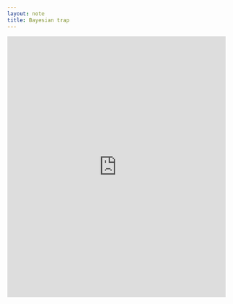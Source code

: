 ```yaml
---
layout: note 
title: Bayesian trap
---
```


<object data="https://kodiak.beardom.xyz/f/probability/Bayesiantrap.pdf" type="application/pdf" width="100%" height="600">
<iframe src="https://kodiak.beardom.xyz/f/Bayesiantrap.pdf" width="100%" height="600" style="border: none;">
This browser does not support PDFs. Please download the PDF to view it: 
<a href="https://kodiak.beardom.xyz/f/Bayesiantrap.pdf">Download PDF</a>
</iframe>
</object>
